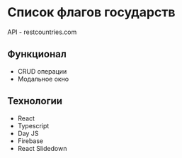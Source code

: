 [//]: # (![preview]&#40;https://github.com/pv18/list_of_countries/blob/master/public/img/preview.jpg&#41;)
# Список флагов государств

API - restcountries.com

## Функционал

* CRUD операции
* Модальное окно

## Технологии

* React
* Typescript
* Day JS
* Firebase
* React Slidedown
